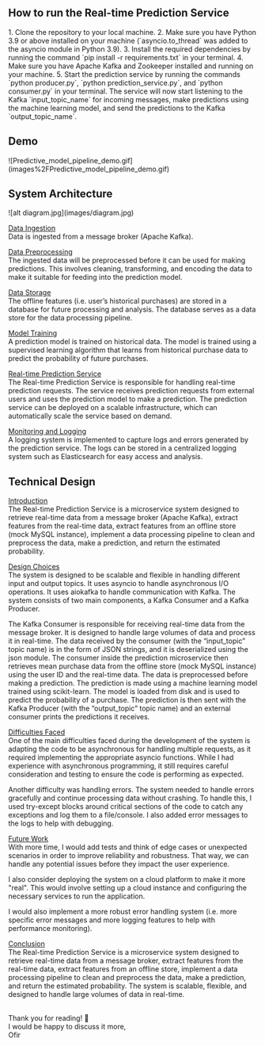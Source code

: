 
<h2>How to run the Real-time Prediction Service</h2>
1. Clone the repository to your local machine.
2. Make sure you have Python 3.9 or above installed on your machine (`asyncio.to_thread` was added to the asyncio module
in Python 3.9).
3. Install the required dependencies by running the command `pip install -r requirements.txt` in your terminal.
4. Make sure you have Apache Kafka and Zookeeper installed and running on your machine.
5. Start the prediction service by running the commands `python producer.py`, `python prediction_service.py`, 
and `python consumer.py` in your terminal.
The service will now start listening to the Kafka `input_topic_name` for incoming messages, make predictions using the 
machine learning model, and send the predictions to the Kafka `output_topic_name`.

<h2>Demo</h2>
![Predictive_model_pipeline_demo.gif](images%2FPredictive_model_pipeline_demo.gif)

<h2>System Architecture</h2>
![alt diagram.jpg](images/diagram.jpg)

<u>Data Ingestion</u><br>
Data is ingested from a message broker (Apache Kafka).

<u>Data Preprocessing</u><br>
The ingested data will be preprocessed before it can be used for making predictions. This involves cleaning, transforming, and encoding the data to make it suitable for feeding into the prediction model.

<u>Data Storage</u><br>
The offline features (i.e. user’s historical purchases) are stored in a database for future processing and analysis. The database serves as a data store for the data processing pipeline.

<u>Model Training</u><br>
A prediction model is trained on historical data. The model is trained using a supervised learning algorithm that learns from historical purchase data to predict the probability of future purchases.

<u>Real-time Prediction Service</u><br>
The Real-time Prediction Service is responsible for handling real-time prediction requests. The service receives prediction requests from external users and uses the prediction model to make a prediction. The prediction service can be deployed on a scalable infrastructure, which can automatically scale the service based on demand.

<u>Monitoring and Logging</u><br>
A logging system is implemented to capture logs and errors generated by the prediction service. The logs can be stored in a centralized logging system such as Elasticsearch for easy access and analysis.


<h2>Technical Design</h2>
<u>Introduction</u><br>
The Real-time Prediction Service is a microservice system designed to retrieve real-time data from a message broker (Apache Kafka), extract features from the real-time data, extract features from an offline store (mock MySQL instance), implement a data processing pipeline to clean and preprocess the data, make a prediction, and return the estimated probability.

<u>Design Choices</u><br>
The system is designed to be scalable and flexible in handling different input and output topics. It uses asyncio to handle asynchronous I/O operations. It uses aiokafka to handle communication with Kafka. The system consists of two main components, a Kafka Consumer and a Kafka Producer.

The Kafka Consumer is responsible for receiving real-time data from the message broker. It is designed to handle large volumes of data and process it in real-time. The data received by the consumer (with the “input_topic” topic name) is in the form of JSON strings, and it is deserialized using the json module. The consumer inside the prediction microservice then retrieves mean purchase data from the offline store (mock MySQL instance) using the user ID and the real-time data. The data is preprocessed before making a prediction. The prediction is made using a machine learning model trained using scikit-learn. The model is loaded from disk and is used to predict the probability of a purchase. The prediction is then sent with the Kafka Producer (with the “output_topic” topic name) and an external consumer prints the predictions it receives.

<u>Difficulties Faced</u><br>
One of the main difficulties faced during the development of the system is adapting the code to be asynchronous for handling multiple requests, as it required implementing the appropriate asyncio functions. While I had experience with asynchronous programming, it still requires careful consideration and testing to ensure the code is performing as expected.

Another difficulty was handling errors. The system needed to handle errors gracefully and continue processing data without crashing. To handle this, I used try-except blocks around critical sections of the code to catch any exceptions and log them to a file/console. I also added error messages to the logs to help with debugging.

<u>Future Work</u><br>
With more time, I would add tests and think of edge cases or unexpected scenarios in order to improve reliability and robustness. That way, we can handle any potential issues before they impact the user experience.

I also consider deploying the system on a cloud platform to make it more "real". This would involve setting up a cloud instance and configuring the necessary services to run the application.

I would also implement a more robust error handling system (i.e. more specific error messages and more logging features to help with performance monitoring).

<u>Conclusion</u><br>
The Real-time Prediction Service is a microservice system designed to retrieve real-time data from a message broker, extract features from the real-time data, extract features from an offline store, implement a data processing pipeline to clean and preprocess the data, make a prediction, and return the estimated probability. The system is scalable, flexible, and designed to handle large volumes of data in real-time.

<br>
<footer>
Thank you for reading! 🙂<br>
I would be happy to discuss it more,<br>
Ofir
</footer>
